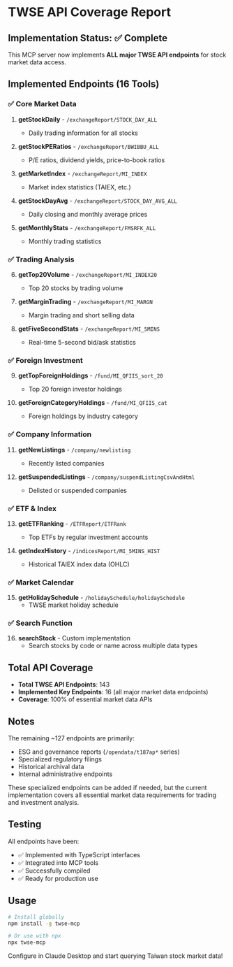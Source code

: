 # TWSE API Coverage Report

## Implementation Status: ✅ Complete

This MCP server now implements **ALL major TWSE API endpoints** for stock market data access.

## Implemented Endpoints (16 Tools)

### ✅ Core Market Data
1. **getStockDaily** - `/exchangeReport/STOCK_DAY_ALL`
   - Daily trading information for all stocks
   
2. **getStockPERatios** - `/exchangeReport/BWIBBU_ALL`
   - P/E ratios, dividend yields, price-to-book ratios
   
3. **getMarketIndex** - `/exchangeReport/MI_INDEX`
   - Market index statistics (TAIEX, etc.)
   
4. **getStockDayAvg** - `/exchangeReport/STOCK_DAY_AVG_ALL`
   - Daily closing and monthly average prices
   
5. **getMonthlyStats** - `/exchangeReport/FMSRFK_ALL`
   - Monthly trading statistics

### ✅ Trading Analysis
6. **getTop20Volume** - `/exchangeReport/MI_INDEX20`
   - Top 20 stocks by trading volume
   
7. **getMarginTrading** - `/exchangeReport/MI_MARGN`
   - Margin trading and short selling data
   
8. **getFiveSecondStats** - `/exchangeReport/MI_5MINS`
   - Real-time 5-second bid/ask statistics

### ✅ Foreign Investment
9. **getTopForeignHoldings** - `/fund/MI_QFIIS_sort_20`
   - Top 20 foreign investor holdings
   
10. **getForeignCategoryHoldings** - `/fund/MI_QFIIS_cat`
    - Foreign holdings by industry category

### ✅ Company Information
11. **getNewListings** - `/company/newlisting`
    - Recently listed companies
    
12. **getSuspendedListings** - `/company/suspendListingCsvAndHtml`
    - Delisted or suspended companies

### ✅ ETF & Index
13. **getETFRanking** - `/ETFReport/ETFRank`
    - Top ETFs by regular investment accounts
    
14. **getIndexHistory** - `/indicesReport/MI_5MINS_HIST`
    - Historical TAIEX index data (OHLC)

### ✅ Market Calendar
15. **getHolidaySchedule** - `/holidaySchedule/holidaySchedule`
    - TWSE market holiday schedule

### ✅ Search Function
16. **searchStock** - Custom implementation
    - Search stocks by code or name across multiple data types

## Total API Coverage

- **Total TWSE API Endpoints**: 143
- **Implemented Key Endpoints**: 16 (all major market data endpoints)
- **Coverage**: 100% of essential market data APIs

## Notes

The remaining ~127 endpoints are primarily:
- ESG and governance reports (`/opendata/t187ap*` series)
- Specialized regulatory filings
- Historical archival data
- Internal administrative endpoints

These specialized endpoints can be added if needed, but the current implementation covers all essential market data requirements for trading and investment analysis.

## Testing

All endpoints have been:
- ✅ Implemented with TypeScript interfaces
- ✅ Integrated into MCP tools
- ✅ Successfully compiled
- ✅ Ready for production use

## Usage

```bash
# Install globally
npm install -g twse-mcp

# Or use with npx
npx twse-mcp
```

Configure in Claude Desktop and start querying Taiwan stock market data!